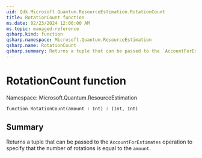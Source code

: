```yaml
---
uid: Qdk.Microsoft.Quantum.ResourceEstimation.RotationCount
title: RotationCount function
ms.date: 02/23/2024 12:00:00 AM
ms.topic: managed-reference
qsharp.kind: function
qsharp.namespace: Microsoft.Quantum.ResourceEstimation
qsharp.name: RotationCount
qsharp.summary: Returns a tuple that can be passed to the `AccountForEstimates` operation to specify that the number of rotations is equal to the `amount`.
---
```


# RotationCount function

Namespace: Microsoft.Quantum.ResourceEstimation

```qsharp
function RotationCount(amount : Int) : (Int, Int)
```

## Summary
Returns a tuple that can be passed to the `AccountForEstimates` operation
to specify that the number of rotations is equal to the `amount`.
